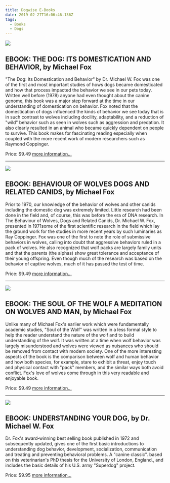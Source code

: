 ```yaml
---
title: Dogwise E-Books
date: 2019-02-27T16:06:46.136Z
tags:
  - Books
  - Dogs
---
```

![](/img/ebook-1.jpg)

## EBOOK: THE DOG: ITS DOMESTICATION AND BEHAVIOR, by Michael Fox

"The Dog: Its Domestication and Behavior" by Dr. Michael W. Fox was one of the first and most important studies of hows dogs became domesticated and how that process impacted the behavior we see in our pets today. Written well before (1978) anyone had even thought about the canine genome, this book was a major step forward at the time in our understanding of domestication on behavior. Fox noted that the domestication of dogs influenced the kinds of behavior we see today that is in such contrast to wolves including docility, adaptability, and a reduction of "wild" behavior such as seen in wolves such as aggression and predation. It also clearly resulted in an animal who became quickly dependent on people to survive. This book makes for fascinating reading especially when coupled with the more recent work of modern researchers such as Raymond Coppinger.

Price: $9.49 [more information...](https://www.dogwise.com/ebook-the-dog-its-domestication-and-behavior/)

<hr>

![](/img/ebook-2.jpg)

## EBOOK: BEHAVIOUR OF WOLVES DOGS AND RELATED CANIDS, by Michael Fox

Prior to 1970, our knowledge of the behavior of wolves and other canids including the domestic dog was extremely limited. Little research had been done in the field and, of course, this was before the era of DNA research. In The Behaviour of Wolves, Dogs and Related Canids, Dr. Michael W. Fox, presented in 1971some of the first scientific research in the field which lay the ground work for the studies in more recent years by such luminaries as Ray Coppinger. Fox was one of the first to note the role of submissive behaviors in wolves, calling into doubt that aggressive behaviors ruled in a pack of wolves. He also recognized that wolf packs are largely family units and that the parents (the alphas) show great tolerance and acceptance of their young offspring. Even though much of the research was based on the behavior of captive wolves, much of it has passed the test of time.

Price: $9.49 [more information... ](https://www.dogwise.com/ebook-behaviour-of-wolves-dogs-and-related-canids/)

<hr>

![](/img/ebook-3.jpg)

## EBOOK: THE SOUL OF THE WOLF A MEDITATION ON WOLVES AND MAN, by Michael Fox

Unlike many of Michael Fox's earlier work which were fundamentally academic studies, "Soul of the Wolf" was written in a less formal style to help the reader understand the nature of the wolf and to build understanding of the wolf. It was written at a time when wolf behavior was largely misunderstood and wolves were viewed as nuisances who should be removed from contact with modern society. One of the more interesting aspects of the book is the comparison between wolf and human behavior and how both species, for example, stare to exhibit a threat, enjoy touch and physical contact with "pack" members, and the similar ways both avoid conflict. Fox's love of wolves come through in this very readable and enjoyable book.

Price: $9.49 [more information...](https://www.dogwise.com/ebook-the-soul-of-the-wolf-a-meditation-on-wolves-and-man/)

<hr>

![](/img/ebook-4.jpg)

## EBOOK: UNDERSTANDING YOUR DOG, by Dr. Michael W. Fox



Dr. Fox's award‐winning best selling book published in 1972 and subsequently updated, gives one of the first basic introductions to understanding dog behavior, development, socialization, communication and treating and preventing behavioral problems. A "canine classic". based on this veterinarian's PhD thesis for the University of London, England., and includes the basic details of his U.S. army "Superdog" project.

Price: $9.95 [more information... ](https://www.dogwise.com/ebook-understanding-your-dog/)
